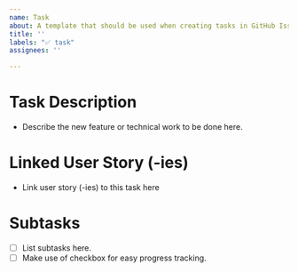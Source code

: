 ```yaml
---
name: Task
about: A template that should be used when creating tasks in GitHub Issues.
title: ''
labels: "✅ task"
assignees: ''

---
```


# Task Description
- Describe the new feature or technical work to be done here.  

# Linked User Story (-ies)
- Link user story (-ies) to this task here

# Subtasks
- [ ] List subtasks here.
- [ ] Make use of checkbox for easy progress tracking.
